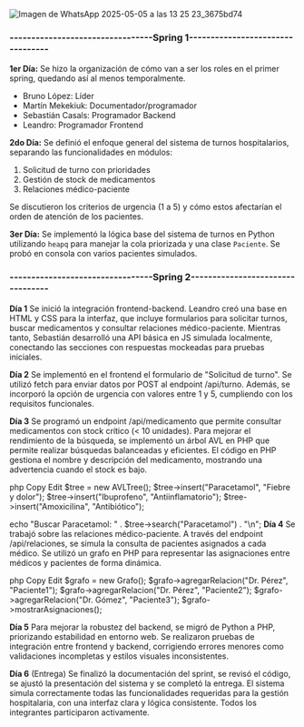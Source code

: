 ![Imagen de WhatsApp 2025-05-05 a las 13 25 23_3675bd74](https://github.com/user-attachments/assets/8c926671-2f72-4a91-b4ce-43bfe7d80ee0)

### ---------------------------------Spring 1---------------------------------

**1er Día:**
Se hizo la organización de cómo van a ser los roles en el primer spring, quedando así al menos temporalmente.

* Bruno López: Líder
* Martín Mekekiuk: Documentador/programador
* Sebastián Casals: Programador Backend
* Leandro: Programador Frontend

**2do Día:**
Se definió el enfoque general del sistema de turnos hospitalarios, separando las funcionalidades en módulos:

1. Solicitud de turno con prioridades
2. Gestión de stock de medicamentos
3. Relaciones médico-paciente

Se discutieron los criterios de urgencia (1 a 5) y cómo estos afectarían el orden de atención de los pacientes.

**3er Día:**
Se implementó la lógica base del sistema de turnos en Python utilizando `heapq` para manejar la cola priorizada y una clase `Paciente`. Se probó en consola con varios pacientes simulados.

### ---------------------------------Spring 2---------------------------------

**Día 1**
Se inició la integración frontend-backend. Leandro creó una base en HTML y CSS para la interfaz, que incluye formularios para solicitar turnos, buscar medicamentos y consultar relaciones médico-paciente. Mientras tanto, Sebastián desarrolló una API básica en JS simulada localmente, conectando las secciones con respuestas mockeadas para pruebas iniciales.

**Día 2**
Se implementó en el frontend el formulario de "Solicitud de turno". Se utilizó fetch para enviar datos por POST al endpoint /api/turno. Además, se incorporó la opción de urgencia con valores entre 1 y 5, cumpliendo con los requisitos funcionales.

**Día 3**
Se programó un endpoint /api/medicamento que permite consultar medicamentos con stock crítico (< 10 unidades). Para mejorar el rendimiento de la búsqueda, se implementó un árbol AVL en PHP que permite realizar búsquedas balanceadas y eficientes. El código en PHP gestiona el nombre y descripción del medicamento, mostrando una advertencia cuando el stock es bajo.

php
Copy
Edit
$tree = new AVLTree();
$tree->insert("Paracetamol", "Fiebre y dolor");
$tree->insert("Ibuprofeno", "Antiinflamatorio");
$tree->insert("Amoxicilina", "Antibiótico");

echo "Buscar Paracetamol: " . $tree->search("Paracetamol") . "\n";
**Día 4**
Se trabajó sobre las relaciones médico-paciente. A través del endpoint /api/relaciones, se simula la consulta de pacientes asignados a cada médico. Se utilizó un grafo en PHP para representar las asignaciones entre médicos y pacientes de forma dinámica.

php
Copy
Edit
$grafo = new Grafo();
$grafo->agregarRelacion("Dr. Pérez", "Paciente1");
$grafo->agregarRelacion("Dr. Pérez", "Paciente2");
$grafo->agregarRelacion("Dr. Gómez", "Paciente3");
$grafo->mostrarAsignaciones();

**Día 5**
Para mejorar la robustez del backend, se migró de Python a PHP, priorizando estabilidad en entorno web. Se realizaron pruebas de integración entre frontend y backend, corrigiendo errores menores como validaciones incompletas y estilos visuales inconsistentes.

**Día 6** (Entrega)
Se finalizó la documentación del sprint, se revisó el código, se ajustó la presentación del sistema y se completó la entrega. El sistema simula correctamente todas las funcionalidades requeridas para la gestión hospitalaria, con una interfaz clara y lógica consistente. Todos los integrantes participaron activamente.
